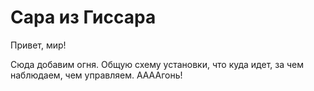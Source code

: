 # Сара из Гиссара
Привет, мир!

Сюда добавим огня. Общую схему установки, что куда идет, за чем наблюдаем, чем управляем. ААААгонь!
